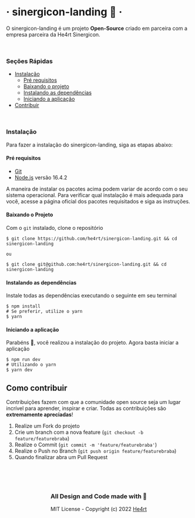 # &middot; sinergicon-landing 💜 &middot;

O sinergicon-landing é um projeto **Open-Source** criado em parceira com a empresa parceira da He4rt Sinergicon.

<br/>

### Seções Rápidas

- [Instalação](#instalação)
  - [Pré requisitos](#pré-requisitos)
  - [Baixando o projeto](#baixando-o-projeto)
  - [Instalando as dependências](#instalando-as-dependências)
  - [Iniciando a aplicação](#iniciando-a-aplicação)
- [Contribuir](#como-contribuir)

<br/>

### Instalação

Para fazer a instalação do sinergicon-landing, siga as etapas abaixo:

#### **Pré requisitos**

- [Git](https://git-scm.com/downloads)
- [Node.js](https://nodejs.org/pt-br/) versão 16.4.2

A maneira de instalar os pacotes acima podem variar de acordo com o seu sistema operacional. Para verificar qual instalação é mais adequada para você, acesse a página oficial dos pacotes requisitados e siga as instruções.

#### **Baixando o Projeto**

Com o `git` instalado, clone o repositório

```shell
$ git clone https://github.com/he4rt/sinergicon-landing.git && cd sinergicon-landing

ou

$ git clone git@github.com:he4rt/sinergicon-landing.git && cd sinergicon-landing

```

#### **Instalando as dependências**

Instale todas as dependências executando o seguinte em seu terminal

```shell
$ npm install
# Se preferir, utilize o yarn
$ yarn
```

#### **Iniciando a aplicação**

Parabéns 🎉, você realizou a instalação do projeto. Agora basta iniciar a aplicação

```shell
$ npm run dev
# Utilizando o yarn
$ yarn dev
```

## Como contribuir

Contribuições fazem com que a comunidade open source seja um lugar incrível para aprender, inspirar e criar. Todas as contribuições
são **extremamente apreciadas**!

1. Realize um Fork do projeto
2. Crie um branch com a nova feature (`git checkout -b feature/featurebraba`)
3. Realize o Commit (`git commit -m 'feature/featurebraba'`)
4. Realize o Push no Branch (`git push origin feature/featurebraba`)
5. Quando finalizar abra um Pull Request

<br />

<br />
<br />

<div align="center">
  <h3>All Design and Code made with 💜</h3>

MIT License - Copyright (c) 2022 [He4rt](https://github.com/he4rt/)

</div>
